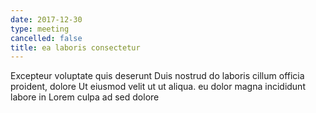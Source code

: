 ```yaml
---
date: 2017-12-30
type: meeting
cancelled: false
title: ea laboris consectetur
---
```

Excepteur voluptate quis deserunt Duis nostrud do laboris cillum officia proident, dolore Ut eiusmod velit ut ut aliqua. eu dolor magna incididunt labore in Lorem culpa ad sed dolore